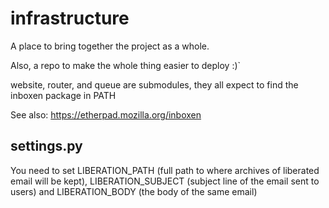 infrastructure
==============

A place to bring together the project as a whole.

Also, a repo to make the whole thing easier to deploy :)`

website, router, and queue are submodules, they all expect to find the inboxen
package in PATH

See also: https://etherpad.mozilla.org/inboxen

settings.py
-----------

You need to set LIBERATION_PATH (full path to where archives of liberated email
will be kept), LIBERATION_SUBJECT (subject line of the email sent to users) and
LIBERATION_BODY (the body of the same email)
